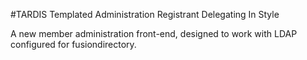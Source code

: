 #TARDIS
Templated Administration Registrant Delegating In Style

A new member administration front-end, designed to work with LDAP configured for fusiondirectory.

